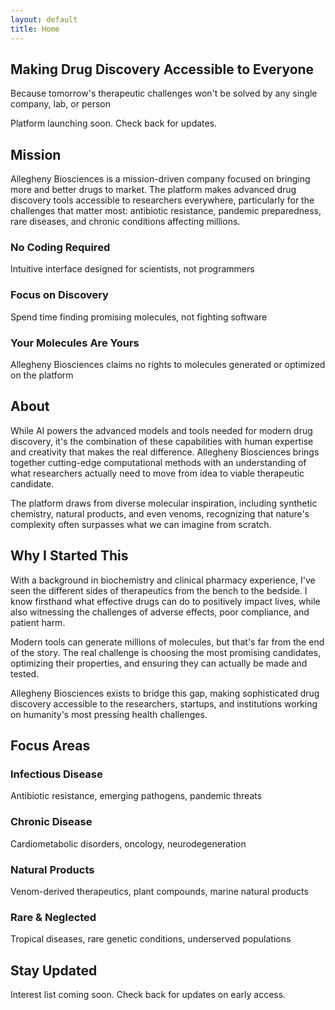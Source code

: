 ```yaml
---
layout: default
title: Home
---
```


<section class="hero">
  <h1 class="hero-title">Making Drug Discovery Accessible to Everyone</h1>
  <p class="hero-subtitle">Because tomorrow's therapeutic challenges won't be solved by any single company, lab, or person</p>
  
  <!-- Email signup will go here later -->
  <div class="cta-placeholder">
    <p class="cta-text">Platform launching soon. Check back for updates.</p>
  </div>
</section>

<section class="mission" id="mission">
  <h2>Mission</h2>
  <p>Allegheny Biosciences is a mission-driven company focused on bringing more and better drugs to market. The platform makes advanced drug discovery tools accessible to researchers everywhere, particularly for the challenges that matter most: antibiotic resistance, pandemic preparedness, rare diseases, and chronic conditions affecting millions.</p>
  
  <div class="key-points">
    <div class="point">
      <h3>No Coding Required</h3>
      <p>Intuitive interface designed for scientists, not programmers</p>
    </div>
    <div class="point">
      <h3>Focus on Discovery</h3>
      <p>Spend time finding promising molecules, not fighting software</p>
    </div>
    <div class="point">
      <h3>Your Molecules Are Yours</h3>
      <p>Allegheny Biosciences claims no rights to molecules generated or optimized on the platform</p>
    </div>
  </div>
</section>

<section class="about" id="about">
  <h2>About</h2>
  <p>While AI powers the advanced models and tools needed for modern drug discovery, it's the combination of these capabilities with human expertise and creativity that makes the real difference. Allegheny Biosciences brings together cutting-edge computational methods with an understanding of what researchers actually need to move from idea to viable therapeutic candidate.</p>
  
  <p>The platform draws from diverse molecular inspiration, including synthetic chemistry, natural products, and even venoms, recognizing that nature's complexity often surpasses what we can imagine from scratch.</p>
</section>

<section class="story" id="why">
  <h2>Why I Started This</h2>
  <p>With a background in biochemistry and clinical pharmacy experience, I've seen the different sides of therapeutics from the bench to the bedside. I know firsthand what effective drugs can do to positively impact lives, while also witnessing the challenges of adverse effects, poor compliance, and patient harm.</p>
  
  <p>Modern tools can generate millions of molecules, but that's far from the end of the story. The real challenge is choosing the most promising candidates, optimizing their properties, and ensuring they can actually be made and tested.</p>
  
  <p>Allegheny Biosciences exists to bridge this gap, making sophisticated drug discovery accessible to the researchers, startups, and institutions working on humanity's most pressing health challenges.</p>
</section>

<section class="focus-areas">
  <h2>Focus Areas</h2>
  <div class="areas-grid">
    <div class="area-card">
      <h3>Infectious Disease</h3>
      <p>Antibiotic resistance, emerging pathogens, pandemic threats</p>
    </div>
    <div class="area-card">
      <h3>Chronic Disease</h3>
      <p>Cardiometabolic disorders, oncology, neurodegeneration</p>
    </div>
    <div class="area-card">
      <h3>Natural Products</h3>
      <p>Venom-derived therapeutics, plant compounds, marine natural products</p>
    </div>
    <div class="area-card">
      <h3>Rare & Neglected</h3>
      <p>Tropical diseases, rare genetic conditions, underserved populations</p>
    </div>
  </div>
</section>

<!-- Email signup section for later -->
<section class="signup" id="signup">
  <h2>Stay Updated</h2>
  <p>Interest list coming soon. Check back for updates on early access.</p>
  <!-- Add email form here when ready -->
</section>
